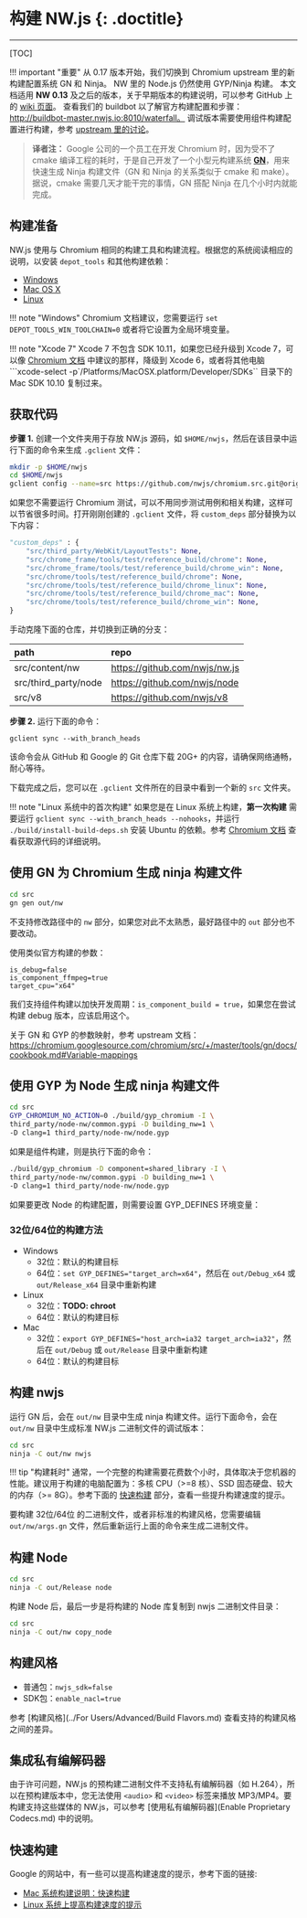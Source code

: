 # 构建 NW.js {: .doctitle}
---

[TOC]

!!! important "重要"
    从 0.17 版本开始，我们切换到 Chromium upstream 里的新构建配置系统 GN 和 Ninja。 NW 里的 Node.js 仍然使用 GYP/Ninja 构建。
    本文档适用 **NW 0.13** 及之后的版本，关于早期版本的构建说明，可以参考 GitHub 上的 [wiki 页面](https://github.com/nwjs/nw.js/wiki/Building-nw.js)。
    查看我们的 buildbot 以了解官方构建配置和步骤：http://buildbot-master.nwjs.io:8010/waterfall。
    调试版本需要使用组件构建配置进行构建，参考 [upstream 里的讨论](https://groups.google.com/a/chromium.org/d/msg/chromium-dev/LWRR3fMlvQ4/qos4EaBtBgAJ)。

> **译者注：**
> Google 公司的一个员工在开发 Chromium 时，因为受不了 cmake 编译工程的耗时，于是自己开发了一个小型元构建系统 [**GN**](https://chromium.googlesource.com/chromium/src/tools/gn/+/48062805e19b4697c5fbd926dc649c78b6aaa138/README.md)，用来快速生成 Ninja 构建文件（GN 和 Ninja 的关系类似于 cmake 和 make）。据说，cmake 需要几天才能干完的事情，GN 搭配 Ninja 在几个小时内就能完成。

## 构建准备

NW.js 使用与 Chromium 相同的构建工具和构建流程。根据您的系统阅读相应的说明，以安装 `depot_tools` 和其他构建依赖：

* [Windows](http://www.chromium.org/developers/how-tos/build-instructions-windows)
* [Mac OS X](https://chromium.googlesource.com/chromium/src/+/master/docs/mac_build_instructions.md)
* [Linux](https://chromium.googlesource.com/chromium/src/+/master/docs/linux_build_instructions.md)

!!! note "Windows"
    Chromium 文档建议，您需要运行 `set DEPOT_TOOLS_WIN_TOOLCHAIN=0` 或者将它设置为全局环境变量。

!!! note "Xcode 7"
    Xcode 7 不包含 SDK 10.11，如果您已经升级到 Xcode 7，可以像 [Chromium 文档](https://chromium.googlesource.com/chromium/src/+/master/docs/mac_build_instructions.md) 中建议的那样，降级到 Xcode 6，或者将其他电脑 ```xcode-select -p`/Platforms/MacOSX.platform/Developer/SDKs`` 目录下的 Mac SDK 10.10 复制过来。

## 获取代码

**步骤 1.** 创建一个文件夹用于存放 NW.js 源码，如 `$HOME/nwjs`，然后在该目录中运行下面的命令来生成 `.gclient` 文件：

```bash
mkdir -p $HOME/nwjs
cd $HOME/nwjs
gclient config --name=src https://github.com/nwjs/chromium.src.git@origin/nw17
```

如果您不需要运行 Chromium 测试，可以不用同步测试用例和相关构建，这样可以节省很多时间。打开刚刚创建的 `.gclient` 文件，将 `custom_deps` 部分替换为以下内容：

```python
"custom_deps" : {
    "src/third_party/WebKit/LayoutTests": None,
    "src/chrome_frame/tools/test/reference_build/chrome": None,
    "src/chrome_frame/tools/test/reference_build/chrome_win": None,
    "src/chrome/tools/test/reference_build/chrome": None,
    "src/chrome/tools/test/reference_build/chrome_linux": None,
    "src/chrome/tools/test/reference_build/chrome_mac": None,
    "src/chrome/tools/test/reference_build/chrome_win": None,
}
```

手动克隆下面的仓库，并切换到正确的分支：

| path | repo |
|:---- |:---- |
| src/content/nw | https://github.com/nwjs/nw.js |
| src/third_party/node | https://github.com/nwjs/node |
| src/v8 | https://github.com/nwjs/v8 |

**步骤 2.** 运行下面的命令：
```
gclient sync --with_branch_heads
```

该命令会从 GitHub 和 Google 的 Git 仓库下载 20G+ 的内容，请确保网络通畅，耐心等待。 

下载完成之后，您可以在 `.gclient` 文件所在的目录中看到一个新的 `src` 文件夹。

!!! note "Linux 系统中的首次构建"
    如果您是在 Linux 系统上构建，**第一次构建** 需要运行 `gclient sync --with_branch_heads --nohooks`，并运行 `./build/install-build-deps.sh` 安装 Ubuntu 的依赖。参考 [Chromium 文档](http://dev.chromium.org/developers/how-tos/get-the-code) 查看获取源代码的详细说明。

## 使用 GN 为 Chromium 生成 ninja 构建文件

```bash
cd src
gn gen out/nw
```
不支持修改路径中的 `nw` 部分，如果您对此不太熟悉，最好路径中的 `out` 部分也不要改动。

使用类似官方构建的参数：
````
is_debug=false
is_component_ffmpeg=true
target_cpu="x64"
````
我们支持组件构建以加快开发周期：`is_component_build = true`，如果您在尝试构建 debug 版本，应该启用这个。

关于 GN 和 GYP 的参数映射，参考 upstream 文档：https://chromium.googlesource.com/chromium/src/+/master/tools/gn/docs/cookbook.md#Variable-mappings

## 使用 GYP 为 Node 生成 ninja 构建文件

```bash
cd src
GYP_CHROMIUM_NO_ACTION=0 ./build/gyp_chromium -I \
third_party/node-nw/common.gypi -D building_nw=1 \
-D clang=1 third_party/node-nw/node.gyp
```

如果是组件构建，则是执行下面的命令：
```bash
./build/gyp_chromium -D component=shared_library -I \
third_party/node-nw/common.gypi -D building_nw=1 \
-D clang=1 third_party/node-nw/node.gyp
```

如果要更改 Node 的构建配置，则需要设置 GYP_DEFINES 环境变量：

### 32位/64位的构建方法

* Windows
    - 32位：默认的构建目标
    - 64位：`set GYP_DEFINES="target_arch=x64"`，然后在 `out/Debug_x64` 或 `out/Release_x64` 目录中重新构建
* Linux
    - 32位：**TODO: chroot**
    - 64位：默认的构建目标
* Mac
    - 32位：`export GYP_DEFINES="host_arch=ia32 target_arch=ia32"`，然后在 `out/Debug` 或 `out/Release` 目录中重新构建
    - 64位：默认的构建目标

## 构建 nwjs

运行 GN 后，会在 `out/nw` 目录中生成 ninja 构建文件。运行下面命令，会在 `out/nw` 目录中生成标准 NW.js 二进制文件的调试版本：

```bash
cd src
ninja -C out/nw nwjs
```

!!! tip "构建耗时"
    通常，一个完整的构建需要花费数个小时，具体取决于您机器的性能。建议用于构建的电脑配置为：多核 CPU（>=8 核）、SSD 固态硬盘、较大的内存（>= 8G）。参考下面的 [快速构建](#快速构建) 部分，查看一些提升构建速度的提示。

要构建 32位/64位 的二进制文件，或者非标准的构建风格，您需要编辑 `out/nw/args.gn` 文件，然后重新运行上面的命令来生成二进制文件。

## 构建 Node

```bash
cd src
ninja -C out/Release node
```

构建 Node 后，最后一步是将构建的 Node 库复制到 nwjs 二进制文件目录：

```bash
cd src
ninja -C out/nw copy_node
```

## 构建风格

* 普通包：`nwjs_sdk=false`
* SDK包：`enable_nacl=true`

参考 [构建风格](../For Users/Advanced/Build Flavors.md) 查看支持的构建风格之间的差异。

## 集成私有编解码器

由于许可问题，NW.js 的预构建二进制文件不支持私有编解码器（如 H.264），所以在预构建版本中，您无法使用 `<audio>` 和 `<video>` 标签来播放 MP3/MP4。要构建支持这些媒体的 NW.js，可以参考 [使用私有编解码器](Enable Proprietary Codecs.md) 中的说明。

## 快速构建

Google 的网站中，有一些可以提高构建速度的提示，参考下面的链接:

* [Mac 系统构建说明：快速构建](https://chromium.googlesource.com/chromium/src/+/master/docs/mac_build_instructions.md#Faster-builds)
* [Linux 系统上提高构建速度的提示](https://chromium.googlesource.com/chromium/src/+/master/docs/linux_faster_builds.md)
